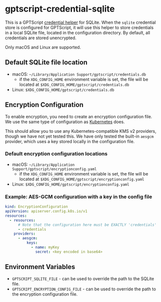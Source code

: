 # gptscript-credential-sqlite

This is a GPTScript [credential helper](https://docs.gptscript.ai/credentials) for SQLite. When the `sqlite` credential store
is configured for GPTScript, it will use this helper to store credentials in a local SQLite file, located in the configuration directory.
By default, all credentials are stored unencrypted.

Only macOS and Linux are supported.

## Default SQLite file location

- macOS: `~/Library/Application Support/gptscript/credentials.db`
  - if the `XDG_CONFIG_HOME` environment variable is set, the file will be located at `$XDG_CONFIG_HOME/gptscript/credentials.db`
- Linux: `$XDG_CONFIG_HOME/gptscript/credentials.db`

## Encryption Configuration

To enable encryption, you need to create an encryption configuration file. We use the same type of configuration
as [Kubernetes](https://kubernetes.io/docs/tasks/administer-cluster/encrypt-data/) does.

This should allow you to use any Kubernetes-compatible KMS v2 providers, though we have not yet tested this.
We have only tested the built-in `aesgcm` provider, which uses a key stored locally in the configuration file.

### Default encryption configuration locations

- macOS: `~/Library/Application Support/gptscript/encryptionconfig.yaml`
  - if the `XDG_CONFIG_HOME` environment variable is set, the file will be located at `$XDG_CONFIG_HOME/gptscript/encryptionconfig.yaml`
- Linux: `$XDG_CONFIG_HOME/gptscript/encryptionconfig.yaml`

### Example: AES-GCM configuration with a key in the config file

```yaml
kind: EncryptionConfiguration
apiVersion: apiserver.config.k8s.io/v1
resources:
  - resources:
      # Note that the configuration here must be EXACTLY 'credentials'
      - credentials
    providers:
      - aesgcm:
          keys:
            - name: myKey
              secret: <key encoded in base64>
```

## Environment Variables

- `GPTSCRIPT_SQLITE_FILE` - can be used to override the path to the SQLite file.
- `GPTSCRIPT_ENCRYPTION_CONFIG_FILE` - can be used to override the path to the encryption configuration file.

